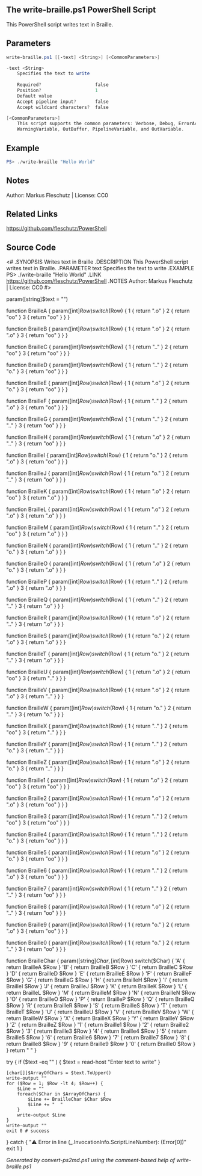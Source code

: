 ## The write-braille.ps1 PowerShell Script

This PowerShell script writes text in Braille.

## Parameters
```powershell
write-braille.ps1 [[-text] <String>] [<CommonParameters>]

-text <String>
    Specifies the text to write
    
    Required?                    false
    Position?                    1
    Default value                
    Accept pipeline input?       false
    Accept wildcard characters?  false

[<CommonParameters>]
    This script supports the common parameters: Verbose, Debug, ErrorAction, ErrorVariable, WarningAction, 
    WarningVariable, OutBuffer, PipelineVariable, and OutVariable.
```

## Example
```powershell
PS> ./write-braille "Hello World"

```

## Notes
Author: Markus Fleschutz | License: CC0

## Related Links
https://github.com/fleschutz/PowerShell

## Source Code
<#
.SYNOPSIS
	Writes text in Braille
.DESCRIPTION
	This PowerShell script writes text in Braille.
.PARAMETER text
	Specifies the text to write
.EXAMPLE
	PS> ./write-braille "Hello World"
.LINK
	https://github.com/fleschutz/PowerShell
.NOTES
	Author: Markus Fleschutz | License: CC0
#>

param([string]$text = "")

function BrailleA { param([int]$Row)
	switch($Row) {
	1 { return ".o" }
	2 { return "oo" }
	3 { return "oo" }
	}
}

function BrailleB { param([int]$Row)
	switch($Row) {
	1 { return ".o" }
	2 { return ".o" }
	3 { return "oo" }
	}
}

function BrailleC { param([int]$Row)
	switch($Row) {
	1 { return ".." }
	2 { return "oo" }
	3 { return "oo" }
	}
}

function BrailleD { param([int]$Row)
	switch($Row) {
	1 { return ".." }
	2 { return "o." }
	3 { return "oo" }
	}
}

function BrailleE { param([int]$Row)
	switch($Row) {
	1 { return ".o" }
	2 { return "o." }
	3 { return "oo" }
	}
}

function BrailleF { param([int]$Row)
	switch($Row) {
	1 { return ".." }
	2 { return ".o" }
	3 { return "oo" }
	}
}

function BrailleG { param([int]$Row)
	switch($Row) {
	1 { return ".." }
	2 { return ".." }
	3 { return "oo" }
	}
}

function BrailleH { param([int]$Row)
	switch($Row) {
	1 { return ".o" }
	2 { return ".." }
	3 { return "oo" }
	}
}

function BrailleI { param([int]$Row)
	switch($Row) {
	1 { return "o." }
	2 { return ".o" }
	3 { return "oo" }
	}
}

function BrailleJ { param([int]$Row)
	switch($Row) {
	1 { return "o." }
	2 { return ".." }
	3 { return "oo" }
	}
}

function BrailleK { param([int]$Row)
	switch($Row) {
	1 { return ".o" }
	2 { return "oo" }
	3 { return ".o" }
	}
}

function BrailleL { param([int]$Row)
	switch($Row) {
	1 { return ".o" }
	2 { return ".o" }
	3 { return ".o" }
	}
}

function BrailleM { param([int]$Row)
	switch($Row) {
	1 { return ".." }
	2 { return "oo" }
	3 { return ".o" }
	}
}

function BrailleN { param([int]$Row)
	switch($Row) {
	1 { return ".." }
	2 { return "o." }
	3 { return ".o" }
	}
}

function BrailleO { param([int]$Row)
	switch($Row) {
	1 { return ".o" }
	2 { return "o." }
	3 { return ".o" }
	}
}

function BrailleP { param([int]$Row)
	switch($Row) {
	1 { return ".." }
	2 { return ".o" }
	3 { return ".o" }
	}
}

function BrailleQ { param([int]$Row)
	switch($Row) {
	1 { return ".." }
	2 { return ".." }
	3 { return ".o" }
	}
}

function BrailleR { param([int]$Row)
	switch($Row) {
	1 { return ".o" }
	2 { return ".." }
	3 { return ".o" }
	}
}

function BrailleS { param([int]$Row)
	switch($Row) {
	1 { return "o." }
	2 { return ".o" }
	3 { return ".o" }
	}
}

function BrailleT { param([int]$Row)
	switch($Row) {
	1 { return "o." }
	2 { return ".." }
	3 { return ".o" }
	}
}

function BrailleU { param([int]$Row)
	switch($Row) {
	1 { return ".o" }
	2 { return "oo" }
	3 { return ".." }
	}
}

function BrailleV { param([int]$Row)
	switch($Row) {
	1 { return ".o" }
	2 { return ".o" }
	3 { return ".." }
	}
}

function BrailleW { param([int]$Row)
	switch($Row) {
	1 { return "o." }
	2 { return ".." }
	3 { return "o." }
	}
}

function BrailleX { param([int]$Row)
	switch($Row) {
	1 { return ".." }
	2 { return "oo" }
	3 { return ".." }
	}
}

function BrailleY { param([int]$Row)
	switch($Row) {
	1 { return ".." }
	2 { return "o." }
	3 { return ".." }
	}
}

function BrailleZ { param([int]$Row)
	switch($Row) {
	1 { return ".o" }
	2 { return "o." }
	3 { return ".." }
	}
}

function Braille1 { param([int]$Row)
	switch($Row) {
	1 { return ".o" }
	2 { return "oo" }
	3 { return "oo" }
	}
}

function Braille2 { param([int]$Row)
	switch($Row) {
	1 { return ".o" }
	2 { return ".o" }
	3 { return "oo" }
	}
}

function Braille3 { param([int]$Row)
	switch($Row) {
	1 { return ".." }
	2 { return "oo" }
	3 { return "oo" }
	}
}

function Braille4 { param([int]$Row)
	switch($Row) {
	1 { return ".." }
	2 { return "o." }
	3 { return "oo" }
	}
}

function Braille5 { param([int]$Row)
	switch($Row) {
	1 { return ".o" }
	2 { return "o." }
	3 { return "oo" }
	}
}

function Braille6 { param([int]$Row)
	switch($Row) {
	1 { return ".." }
	2 { return ".o" }
	3 { return "oo" }
	}
}

function Braille7 { param([int]$Row)
	switch($Row) {
	1 { return ".." }
	2 { return ".." }
	3 { return "oo" }
	}
} 

function Braille8 { param([int]$Row)
	switch($Row) {
	1 { return ".o" }
	2 { return ".." }
	3 { return "oo" }
	}
} 

function Braille9 { param([int]$Row)
	switch($Row) {
	1 { return "o." }
	2 { return ".o" }
	3 { return "oo" }
	}
} 

function Braille0 { param([int]$Row)
	switch($Row) {
	1 { return "o." }
	2 { return ".." }
	3 { return "oo" }
	}
}

function BrailleChar { param([string]$Char, [int]$Row)
	switch($Char) {
	'A' { return BrailleA $Row }
	'B' { return BrailleB $Row }
	'C' { return BrailleC $Row }
	'D' { return BrailleD $Row }
	'E' { return BrailleE $Row }
	'F' { return BrailleF $Row }
	'G' { return BrailleG $Row }
	'H' { return BrailleH $Row }
	'I' { return BrailleI $Row }
	'J' { return BrailleJ $Row }
	'K' { return BrailleK $Row }
	'L' { return BrailleL $Row }
	'M' { return BrailleM $Row }
	'N' { return BrailleN $Row }
	'O' { return BrailleO $Row }
	'P' { return BrailleP $Row }
	'Q' { return BrailleQ $Row }
	'R' { return BrailleR $Row }
	'S' { return BrailleS $Row }
	'T' { return BrailleT $Row }
	'U' { return BrailleU $Row }
	'V' { return BrailleV $Row }
	'W' { return BrailleW $Row }
	'X' { return BrailleX $Row }
	'Y' { return BrailleY $Row }
	'Z' { return BrailleZ $Row }
	'1' { return Braille1 $Row }
	'2' { return Braille2 $Row }
	'3' { return Braille3 $Row }
	'4' { return Braille4 $Row }
	'5' { return Braille5 $Row }
	'6' { return Braille6 $Row }
	'7' { return Braille7 $Row }
	'8' { return Braille8 $Row }
	'9' { return Braille9 $Row }
	'0' { return Braille0 $Row }
	}
	return "    "
}

try {
	if ($text -eq "" ) { $text = read-host "Enter text to write" }

	[char[]]$ArrayOfChars = $text.ToUpper()
	write-output ""
	for ($Row = 1; $Row -lt 4; $Row++) {
		$Line = ""
		foreach($Char in $ArrayOfChars) {
			$Line += BrailleChar $Char $Row
			$Line += "  "
		}
		write-output $Line
	}
	write-output ""
	exit 0 # success
} catch {
	"⚠️ Error in line $($_.InvocationInfo.ScriptLineNumber): $($Error[0])"
	exit 1
}

*Generated by convert-ps2md.ps1 using the comment-based help of write-braille.ps1*
